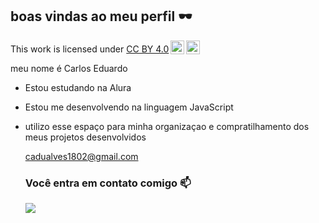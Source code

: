 ## boas vindas ao meu perfil 🕶️
<p xmlns:cc="http://creativecommons.org/ns#" >This work is licensed under <a href="https://creativecommons.org/licenses/by/4.0/?ref=chooser-v1" target="_blank" rel="license noopener noreferrer" style="display:inline-block;">CC BY 4.0<img style="height:22px!important;margin-left:3px;vertical-align:text-bottom;" src="https://mirrors.creativecommons.org/presskit/icons/cc.svg?ref=chooser-v1" alt=""><img style="height:22px!important;margin-left:3px;vertical-align:text-bottom;" src="https://mirrors.creativecommons.org/presskit/icons/by.svg?ref=chooser-v1" alt=""></a></p>

meu nome é Carlos Eduardo


- Estou estudando na Alura
- Estou me desenvolvendo na linguagem JavaScript
- utilizo esse espaço para minha organizaçao e compratilhamento dos meus projetos desenvolvidos
  
  cadualves1802@gmail.com

  ### Você entra em contato comigo 📫

  ![](https://media.tenor.com/mfdT9MRrFEMAAAAi/gojo-twerk-gojo-satoru.gif)

  

